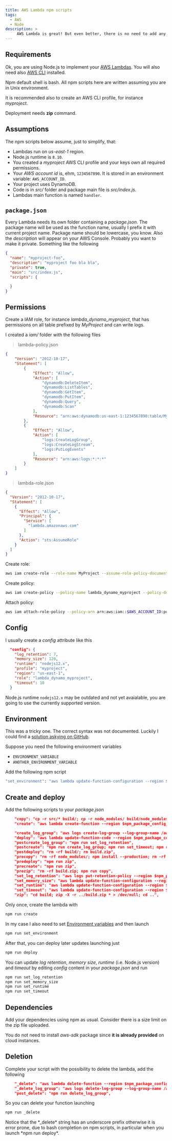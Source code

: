 ```yaml
---
title: AWS Lambda npm scripts
tags:
  - AWS
  - Node
description: >
     AWS Lambda is great! But even better, there is no need to add any framework on top for management. You can use npm scripts.
---
```


## Requirements

Ok, you are using Node.js to implement your [AWS Lambdas](https://aws.amazon.com/it/lambda). You will also need also [AWS CLI](https://github.com/aws/aws-cli) installed.

<div class="paper warning">
Npm default shell is bash. All npm scripts here are written assuming you are in Unix environment.
</div>

It is recommended also to create an AWS CLI profile, for instance *myproject*.

Deployment needs **zip** command.

## Assumptions

The npm scripts below assume, just to simplify, that:

* Lambdas run on *us-east-1* region.
* Node.js runtime is `8.10`.
* You created a *myproject* AWS CLI profile and your keys own all required permissions.
* Your *AWS account id* is, ehm, `1234567890`. It is stored in an environment variable: `AWS_ACCOUNT_ID`.
* Your project uses DynamoDB.
* Code is in *src/* folder and package main file is *src/index.js*.
* Lambdas main function is named `handler`.

## `package.json`

Every Lambda needs its own folder containing a *package.json*.
The package name will be used as the function name, usually I prefix it with current project name. Package name should be lowercase, you know.
Also the *description* will appear on your AWS Console.
Probably you want to make it private.
Something like the following

```json
{
  "name": "myproject-foo",
  "description": "myproject foo bla bla",
  "private": true,
  "main": "src/index.js",
  "scripts": {

  }
}
```

## Permissions

Create a IAM role, for instance *lambda_dynamo_myproject*, that has permissions on all table prefixed by *MyProject* and can write logs.

I created a *iam/* folder with the following files

> lambda-policy.json

```json
{
    "Version": "2012-10-17",
    "Statement": [
        {
            "Effect": "Allow",
            "Action": [
                "dynamodb:DeleteItem",
                "dynamodb:ListTables",
                "dynamodb:GetItem",
                "dynamodb:PutItem",
                "dynamodb:Query",
                "dynamodb:Scan"
            ],
            "Resource": "arn:aws:dynamodb:us-east-1:1234567890:table/MyProject*"
        },
        {
            "Effect": "Allow",
            "Action": [
                "logs:CreateLogGroup",
                "logs:CreateLogStream",
                "logs:PutLogEvents"
            ],
            "Resource": "arn:aws:logs:*:*:*"
        }
    ]
}
```

> lambda-role.json

```json
{
  "Version": "2012-10-17",
  "Statement": [
    {
      "Effect": "Allow",
      "Principal": {
        "Service": [
          "lambda.amazonaws.com"
        ]
      },
      "Action": "sts:AssumeRole"
    }
  ]
}
```

Create role:

```bash
aws iam create-role --role-name MyProject --assume-role-policy-document file://iam/lambda-role.json --profile myproject
```

Create policy:

```bash
aws iam create-policy --policy-name lambda_dynamo_myproject --policy-document file://iam/lambda-policy.json --profile myproject
```

Attach policy:

```bash
aws iam attach-role-policy --policy-arn arn:aws:iam::$AWS_ACCOUNT_ID:policy/lambda_dynamo_myproject --role-name MyProject --profile myproject
```

## Config

I usually create a *config* attribute like this

```json
  "config": {
    "log_retention": 7,
    "memory_size": 128,
    "runtime": "nodejs12.x",
    "profile": "myproject",
    "region": "us-east-1",
    "role": "lambda_dynamo_myproject",
    "timeout": 10
  }
```

<div paper="paper info">
Node.js runtime <code>nodejs12.x</code> may be outdated and not yet avaialable, you are going to use the currently supported version.
</div>

## Environment

This was a tricky one. The correct syntax was not documented. Luckily I could find a [solution askying on GitHub](https://github.com/aws/aws-cli/issues/2638#issuecomment-352901978).

Suppose you need the following environment variables

* `ENVIRONMENT_VARIABLE`
* `ANOTHER_ENVIRONMENT_VARIABLE`

Add the following npm script

```bash
"set_environment": "aws lambda update-function-configuration --region $npm_package_config_region --profile $npm_package_config_profile --function-name $npm_package_name --environment \"Variables={ENVIRONMENT_VARIABLE=$ENVIRONMENT_VARIABLE,ANOTHER_ENVIRONMENT_VARIABLE=$ANOTHER_ENVIRONMENT_VARIABLE}\"",
```

## Create and deploy

Add the following scripts to your *package.json*

```json
    "copy": "cp -r src/* build/; cp -r node_modules/ build/node_modules",
    "create": "aws lambda create-function --region $npm_package_config_region --profile $npm_package_config_profile --function-name $npm_package_name --description \"$npm_package_description\" --runtime $npm_package_config_runtime --handler index.handler --role arn:aws:iam::$AWS_ACCOUNT_ID:role/$npm_package_config_role --zip-file fileb://build.zip",

    "create_log_group": "aws logs create-log-group --log-group-name /aws/lambda/$npm_package_name",
    "deploy": "aws lambda update-function-code --region $npm_package_config_region --profile $npm_package_config_profile --function-name $npm_package_name --zip-file fileb://build.zip",
    "postcreate_log_group": "npm run set_log_retention",
    "postcreate": "npm run create_log_group; npm run set_timeout; npm run set_memory_size; rm -rf build/",
    "postdeploy": "rm -rf build/; rm build.zip",
    "precopy": "rm -rf node_modules/; npm install --production; rm -rf build; mkdir build",
    "predeploy": "npm run zip",
    "precreate": "npm run zip",
    "prezip": "rm -rf build.zip; npm run copy",
    "set_log_retention": "aws logs put-retention-policy --region $npm_package_config_region --profile $npm_package_config_profile --log-group-name /aws/lambda/$npm_package_name --retention-in-days $npm_package_config_log_retention",
    "set_memory_size": "aws lambda update-function-configuration --region ${npm_package_config_region} --profile ${npm_package_config_profile} --function-name $npm_package_name --memory-size $npm_package_config_memory_size",
    "set_runtime": "aws lambda update-function-configuration --region $npm_package_config_region --profile $npm_package_config_profile --function-name $npm_package_name --runtime $npm_package_config_runtime",
    "set_timeout": "aws lambda update-function-configuration --region $npm_package_config_region --profile $npm_package_config_profile --function-name $npm_package_name --timeout $npm_package_config_timeout",
    "zip": "cd build; zip -X -r ../build.zip * > /dev/null; cd ..",
```

Only once, create the lambda with

```bash
npm run create
```

In my case I also need to set [Environment variables](#environment) and then launch

```bash
npm run set_environment
```

After that, you can deploy later updates launching just

```bash
npm run deploy
```

You can update *log retention*, *memory size*, *runtime* (i.e. Node.js version) and *timeout* by editing *config* content in your *package.json* and run

```bash
npm run set_log_retention
npm run set_memory_size
npm run set_runtime
npm run set_timeout
```

## Dependencies

Add your dependencies using npm as usual.  Consider there is a size limit on the zip file uploaded.

<div paper="paper info">
You do not need to install <em>aws-sdk</em> package since <b>it is already provided</b> on cloud instances.
</div>

## Deletion

Complete your script with the possibility to delete the lambda, add the following

```json
    "_delete": "aws lambda delete-function --region $npm_package_config_region --profile $npm_package_config_profile --function-name $npm_package_name",
    "_delete_log_group": "aws logs delete-log-group --log-group-name /aws/lambda/$npm_package_name",
    "post_delete": "npm run delete_log_group",
```

So you can delete your function launching

```bash
npm run _delete
```

<div class="paper warning">
Notice that the *_delete* string has an underscore prefix otherwise it is error prone, due to bash completion on npm scripts, in particular when you launch *npm run deploy*.
</div>
